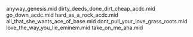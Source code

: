 anyway_genesis.mid
dirty_deeds_done_dirt_cheap_acdc.mid
go_down_acdc.mid
hard_as_a_rock_acdc.mid
all_that_she_wants_ace_of_base.mid
dont_pull_your_love_grass_roots.mid
love_the_way_you_lie_eminem.mid
take_on_me_aha.mid